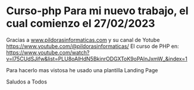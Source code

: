 # Curso-php Para mi nuevo trabajo, el cual comienzo el 27/02/2023
Gracias a www.pildorasinformaticas.com y su canal de Yotube https://www.youtube.com/@pildorasinformaticas/
El curso de PHP en:
https://www.youtube.com/watch?v=I75CUdSJifw&list=PLU8oAlHdN5BkinrODGXToK9oPAlnJxmW_&index=1


Para hacerlo mas vistosa he usado una plantilla Landing Page

Saludos a Todos
